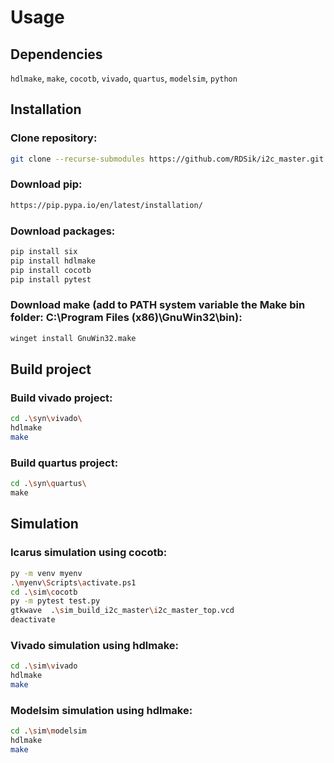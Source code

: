 # Usage

## Dependencies 

`hdlmake`, `make`, `cocotb`, `vivado`, `quartus`, `modelsim`, `python`

## Installation

### Clone repository:
```bash
git clone --recurse-submodules https://github.com/RDSik/i2c_master.git
```

### Download pip:
```bash
https://pip.pypa.io/en/latest/installation/
```

### Download packages:
```bash
pip install six
pip install hdlmake
pip install cocotb
pip install pytest
```

### Download make (add to PATH system variable the Make bin folder: C:\Program Files (x86)\GnuWin32\bin):
```bash
winget install GnuWin32.make
```

## Build project

### Build vivado project:
```bash
cd .\syn\vivado\
hdlmake
make
```

### Build quartus project:
```bash
cd .\syn\quartus\
make
```

## Simulation

### Icarus simulation using cocotb:
```bash
py -m venv myenv
.\myenv\Scripts\activate.ps1
cd .\sim\cocotb
py -m pytest test.py
gtkwave  .\sim_build_i2c_master\i2c_master_top.vcd
deactivate
```

### Vivado simulation using hdlmake:
```bash
cd .\sim\vivado
hdlmake
make
```

### Modelsim simulation using hdlmake:
```bash
cd .\sim\modelsim
hdlmake
make
```

